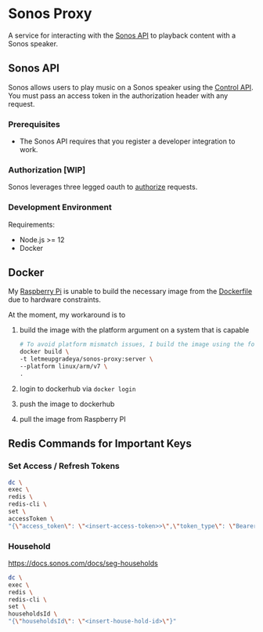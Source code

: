 # Sonos Proxy

A service for interacting with the [Sonos API] to playback content with a Sonos speaker.

## Sonos API

Sonos allows users to play music on a Sonos speaker using the [Control API]. You must pass an access token in the authorization header with any request.

### Prerequisites

- The Sonos API requires that you register a developer integration to work.

### Authorization [WIP]

Sonos leverages three legged oauth to [authorize] requests.

### Development Environment

Requirements:

- Node.js >= 12
- Docker

[sonos api]: https://developer.sonos.com/reference/
[authorize]: https://developer.sonos.com/build/direct-control/authorize/
[control api]: https://developer.sonos.com/reference/control-api/

## Docker

My [Raspberry Pi](https://www.raspberrypi.com/products/raspberry-pi-3-model-b/) is unable to build the necessary image from the [Dockerfile](./Dockerfile) due to hardware constraints.

At the moment, my workaround is to

1. build the image with the platform argument on a system that is capable

    ```sh
    # To avoid platform mismatch issues, I build the image using the following command
    docker build \
    -t letmeupgradeya/sonos-proxy:server \
    --platform linux/arm/v7 \
    .
    ```

1. login to dockerhub via `docker login`
1. push the image to dockerhub
1. pull the image from Raspberry PI

## Redis Commands for Important Keys

### Set Access / Refresh Tokens

```sh
dc \
exec \
redis \
redis-cli \
set \
accessToken \
"{\"access_token\": \"<insert-access-token>>\",\"token_type\": \"Bearer\",\"expires_in\": 86399,\"refresh_token\": \"<insert-refresh-token>>\",\"scope\": \"playback-control-all\",\"expires_at\":\"2024-04-20T21:46:56.154Z\"}"
```

### Household

<https://docs.sonos.com/docs/seg-households>

```sh
dc \
exec \
redis \
redis-cli \
set \
householdsId \
"{\"householdsId\": \"<insert-house-hold-id>\"}"
```
